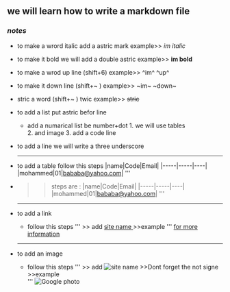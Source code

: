 
## **we will learn how to write a markdown file** 
### *notes* 
* to make a wrord italic add a astric mark example>> *im italic*   
* to make it bold we will add a double astric example>> **im bold**  
* to make a wrod up line (shift+6) example>>  ^im^ ^up^ 
*  to make it down line (shift+~ ) example>>  ~im~ ~down~  
*  stric a word (shift+~ ) twic    example>> ~~stric~~ 
* to add a list put astric befor line 
    * add a numarical list be number+dot 
            1. we will use tables  
            2. and image 
            3. add a code line 
* to add a line we will write a three underscore 
  ___ 

* to add a table follow this steps 
  |name|Code|Email| 
  |-----|-----|----| 
  |mohammed|01|bababa@yahoo.com| 
  '''
* >>steps are  :
  >>|name|Code|Email| 
    |-----|-----|----| 
      |mohammed|01|bababa@yahoo.com| 
      '''
  ___ 

* to add a link 
    *  follow this steps 
    '''
      >> add [site name ](link)
      >>example 
      '''
    [for more information](https://www.markdownguide.org/cheat-sheet/) 
    ___
* to add an image  
    *  follow this steps 
    '''
      >> add ![site name ](link)
      >>Dont forget the not signe   
      >>example  
      '''
 ![Google photo](https://www.google.com.eg/url?sa=i&url=https%3A%2F%2Fencrypted-tbn0.gstatic.com%2Fimages%3Fq%3Dtbn%3AANd9GcQjzC2JyZDZ_RaWf0qp11K0lcvB6b6kYNMoqtZAQ9hiPZ4cTIOB&psig=AOvVaw2ija73FAs8vdt4cBDvXhs9&ust=1591845650740000&source=images&cd=vfe&ved=0CAIQjRxqFwoTCLjN6ael9ukCFQAAAAAdAAAAABAD)  
